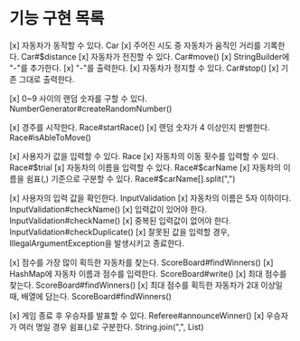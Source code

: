 # 기능 구현 목록

[x] 자동차가 동작할 수 있다. Car
    [x] 주어진 시도 중 자동차가 움직인 거리를 기록한다. Car#$distance
    [x] 자동차가 전진할 수 있다. Car#move()
        [x] StringBuilder에 "-"를 추가한다.
        [x] "-"를 출력한다.
    [x] 자동차가 정지할 수 있다. Car#stop()
        [x] 기존 그대로 출력한다. 

[x] 0~9 사이의 랜덤 숫자를 구할 수 있다. NumberGenerator#createRandomNumber()

[x] 경주를 시작한다. Race#startRace()
    [x] 랜덤 숫자가 4 이상인지 판별한다. Race#isAbleToMove()

[x] 사용자가 값을 입력할 수 있다. Race
    [x] 자동차의 이동 횟수를 입력할 수 있다. Race#$trial
    [x] 자동차의 이름을 입력할 수 있다. Race#$carName
        [x] 자동차의 이름을 쉼표(,) 기준으로 구분할 수 있다. Race#$carName[].split(",") 

[x] 사용자의 입력 값을 확인한다. InputValidation
    [x] 자동차의 이름은 5자 이하이다. InputValidation#checkName()
    [x] 입력값이 있어야 한다. InputValidation#checkName()
    [x] 중복된 입력값이 없어야 한다. InputValidation#checkDuplicate()
    [x] 잘못된 값을 입력할 경우, IllegalArgumentException을 발생시키고 종료한다.

[x] 점수를 가장 많이 획득한 자동차를 찾는다. ScoreBoard#findWinners()
    [x] HashMap에 자동차 이름과 점수를 입력한다. ScoreBoard#write()
    [x] 최대 점수를 찾는다. ScoreBoard#findWinners()
    [x] 최대 점수를 획득한 자동차가 2대 이상일 때, 배열에 담는다. ScoreBoard#findWinners()

[x] 게임 종료 후 우승자를 발표할 수 있다. Referee#announceWinner()
    [x] 우승자가 여러 명일 경우 쉼표(,)로 구분한다. String.join(",", List)